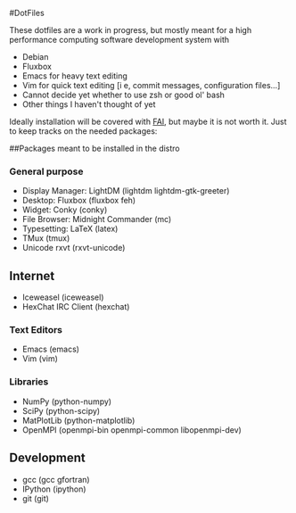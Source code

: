 #DotFiles

These dotfiles are a work in progress, but mostly meant for a high
performance computing software development system with

- Debian
- Fluxbox
- Emacs for heavy text editing
- Vim for quick text editing [i e, commit messages, configuration files...]
- Cannot decide yet whether to use zsh or good ol' bash
- Other things I haven't thought of yet


Ideally installation will be covered with
[FAI](http://fai-project.org/), but maybe it is not worth it. Just to
keep tracks on the needed packages:


##Packages meant to be installed in the distro

### General purpose
- Display Manager: LightDM (lightdm lightdm-gtk-greeter)
- Desktop: Fluxbox (fluxbox feh)
- Widget: Conky (conky)
- File Browser: Midnight Commander (mc)
- Typesetting: LaTeX (latex)
- TMux (tmux)
- Unicode rxvt (rxvt-unicode)

## Internet
- Iceweasel (iceweasel)
- HexChat IRC Client (hexchat)

### Text Editors
- Emacs (emacs)
- Vim (vim)
 
### Libraries
- NumPy (python-numpy)
- SciPy (python-scipy)
- MatPlotLib (python-matplotlib)
- OpenMPI (openmpi-bin openmpi-common libopenmpi-dev)

## Development
- gcc (gcc gfortran)
- IPython (ipython)
- git (git)

